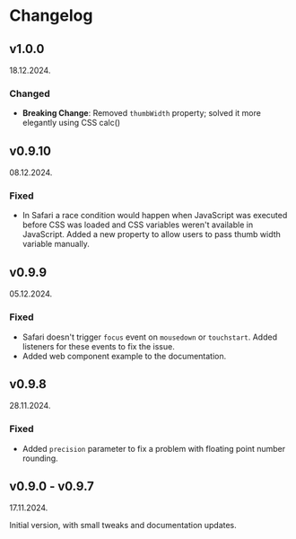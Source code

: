 # Changelog

## v1.0.0

18.12.2024.

### Changed

- **Breaking Change**: Removed `thumbWidth` property; solved it more elegantly using CSS calc()

## v0.9.10

08.12.2024.

### Fixed

- In Safari a race condition would happen when JavaScript was executed before CSS was loaded and CSS variables weren't available in JavaScript. Added a new property to allow users to pass thumb width variable manually.

## v0.9.9

05.12.2024.

### Fixed

- Safari doesn't trigger `focus` event on `mousedown` or `touchstart`. Added listeners for these events to fix the issue.
- Added web component example to the documentation.

## v0.9.8

28.11.2024.

### Fixed

- Added `precision` parameter to fix a problem with floating point number rounding.

## v0.9.0 - v0.9.7

17.11.2024.

Initial version, with small tweaks and documentation updates.

